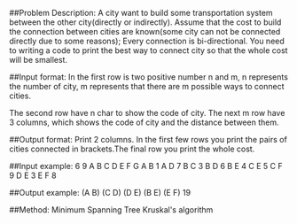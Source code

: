 ##Problem Description:
A city want to build some transportation system between the other city(directly
or indirectly). Assume that the cost to build the connection between cities are
known(some city can not be connected directly due to some reasons); Every
connection is bi-directional. You need to writing a code to print the best way
to connect city so that the whole cost will be smallest.


##Input format:
In the first row is two positive number n and m, n represents the number of city,
m represents that there are m possible ways to connect cities.

The second row have n char to show the code of city. The next m row have 3 columns,
which shows the code of city and the distance between them.  

##Output format:
Print 2 columns. In the first few rows you print the pairs of cities connected in
brackets.The final row you print the whole cost.

##Input example:
6 9
A B C D E F G
A B 1
A D 7
B C 3
B D 6
B E 4
C E 5
C F 9
D E 3
E F 8

##Output example:
(A B)
(C D)
(D E)
(B E)
(E F)
19

##Method:
Minimum Spanning Tree
Kruskal's algorithm

